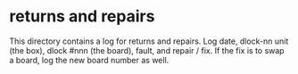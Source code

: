 # returns and repairs

This directory contains a log for returns and repairs. Log date, dlock-nn unit (the box), dlock #nnn (the board), fault, 
and repair / fix. If the fix is to swap a board, log the new board number as well.
